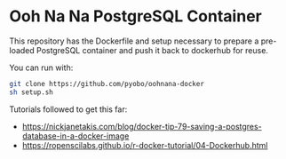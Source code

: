 # Ooh Na Na PostgreSQL Container

This repository has the Dockerfile and setup necessary to prepare
a pre-loaded PostgreSQL container and push it back to dockerhub for
reuse.

You can run with:

```bash
git clone https://github.com/pyobo/oohnana-docker
sh setup.sh
```

Tutorials followed to get this far:

- https://nickjanetakis.com/blog/docker-tip-79-saving-a-postgres-database-in-a-docker-image
- https://ropenscilabs.github.io/r-docker-tutorial/04-Dockerhub.html
